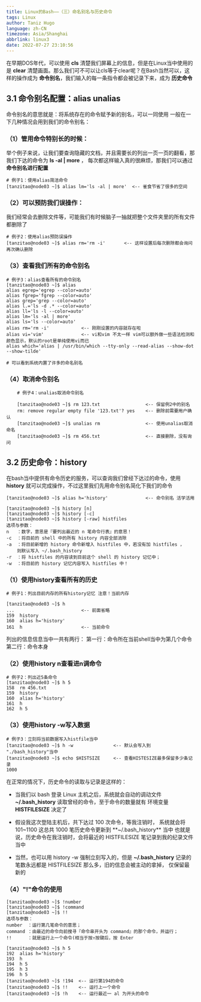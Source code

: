 ```yaml
---
title: Linux的Bash——（三）命名别名与历史命令
tags: Linux
author: Taniz Hugo
language: zh-CN
timezone: Asia/Shanghai
abbrlink: linux3
date: 2022-07-27 23:10:56
---
```




在早期DOS年代，可以使用 **cls** 清楚我们屏幕上的信息，但是在Linux当中使用的是 **clear** 清楚画面。那么我们可不可以让cls等于clear呢？在Bash当然可以，这样的操作成为 **命令别名**，我们输入的每一条指令都会被记录下来，成为 **历史命令** 

## 3.1 命令别名配置：alias unalias

命令别名的意思就是：将系统存在的命令赋予新的别名，可以一同使用
一般在一下几种情况会用到我们的命令别名：

### （1）管用命令特别长的时候：

举个例子来说，让我们要查询隐藏的文档，并且需要长的列出一页一页的翻看，那我们下达的命令为 **ls -al | more** ， 每次都这样输入真的很麻烦，那我们可以通过 **命令别名进行配置**

    # 例子1：使用alias简洁命令
    [tanzitao@node03 ~]$ alias lm='ls -al | more'  <-- 雀食节省了很多的空间


### （2）可以预防我们误操作：

我们经常会去删除文件等，可能我们有时候脑子一抽就把整个文件夹里的所有文件都删除了

    # 例子2：使用alias预防误操作
    [tanzitao@node03 ~]$ alias rm='rm -i'       <-- 这样设置后每次删除都会询问再次确认删除

### （3）查看我们所有的命令别名

    # 例子3：alias查看所有的命令别名
    [tanzitao@node03 ~]$ alias
    alias egrep='egrep --color=auto'
    alias fgrep='fgrep --color=auto'
    alias grep='grep --color=auto'
    alias l.='ls -d .* --color=auto'
    alias ll='ls -l --color=auto'
    alias lm='ls -al | more'
    alias ls='ls --color=auto'
    alias rm='rm -i'            <-- 刚刚设置的内容就存在啦
    alias vi='vim'              <-- vi和vim 不太一样 vim可以额外做一些语法检测和颜色显示，默认的root是单纯使用vi而已
    alias which='alias | /usr/bin/which --tty-only --read-alias --show-dot --show-tilde'
    
    # 可以看到系统内置了许多的命名别名

### （4）取消命令别名

        # 例子4：unalias取消命令别名
    
        [tanzitao@node03 ~]$ rm 123.txt                 <-- 保留例2中的别名
        rm: remove regular empty file '123.txt'? yes    <-- 删除前需要用户确认
        [tanzitao@node03 ~]$ unalias rm                 <-- 使用unalias取消命名
        [tanzitao@node03 ~]$ rm 456.txt                 <-- 直接删除，没有询问


## 3.2 历史命令：history

在bash当中提供有命令历史的服务，可以查询我们曾经下达过的命令，使用 **history** 就可以完成操作，不过这里我们先用命令别名简化下我们的命令

    [tanzitao@node03 ~]$ alias h='history'              <-- 命令别名 活学活用
    
    [tanzitao@node03 ~]$ history [n]
    [tanzitao@node03 ~]$ history [-c]
    [tanzitao@node03 ~]$ history [-raw] histfiles
    选项与参数：
    n   ：数字，意思是『要列出最近的 n 笔命令行表』的意思！
    -c  ：将目前的 shell 中的所有 history 内容全部消除
    -a  ：将目前新增的 history 命令新增入 histfiles 中，若没有加 histfiles ，
        则默认写入 ~/.bash_history
    -r  ：将 histfiles 的内容读到目前这个 shell 的 history 记忆中；
    -w  ：将目前的 history 记忆内容写入 histfiles 中！

### （1）使用history查看所有的历史

    # 例子1：列出目前内存的所有history记忆 注意！当前内存
    
    [tanzitao@node03 ~]$ h
    ...                         <-- 前面省略
    159  history
    160  alias h='history'
    161  h                      <-- 当前命令

列出的信息信息当中一共有两行：
第一行：命令所在当前shell当中为第几个命令
第二行：命令本身

### （2）使用history n查看进n调命令

    # 例子2：列出近5条命令
    [tanzitao@node03 ~]$ h 5
    158  rm 456.txt
    159  history
    160  alias h='history'
    161  h
    162  h 5

### （3）使用history -w写入数据

    # 例子3：立刻将当前数据写入histfile当中
    [tanzitao@node03 ~]$ h -w               <-- 默认会写入到 "./bash_history"当中
    [tanzitao@node03 ~]$ echo $HISTSIZE     <-- 查看HISTESIZE最多保留多少条记录
    1000


在正常的情况下，历史命令的读取与记录是这样的：


* 当我们以 bash 登录 Linux 主机之后，系统就会自动的调动文件 **~/.bash_history** 读取曾经的命令，至于命令的数量就有 环境变量 **HISTFILESIZE** 决定了

* 假设我这次登陆主机后，共下达过 100 次命令，等我注销时， 系统就会将 101~1100 这总共 1000 笔历史命令更新到 **~/.bash_history** 当中 也就是说，历史命令在我注销时，会将最近的 HISTFILESIZE 笔记录到我的纪录文件当中

* 当然，也可以用 history -w 强制立刻写入的，但是 **~/.bash_history** 记录的笔数永远都是 HISTFILESIZE 那么多，旧的信息会被主动的拿掉， 仅保留最新的


### （4）"!"命令的使用

    [tanzitao@node03 ~]$ !number
    [tanzitao@node03 ~]$ !command
    [tanzitao@node03 ~]$ !!
    选项与参数：
    number  ：运行第几笔命令的意思；
    command ：由最近的命令向前搜寻『命令串开头为 command』的那个命令，并运行；
    !!      ：就是运行上一个命令(相当于按↑按键后，按 Enter
    
    [tanzitao@node03 ~]$ h 5
    192  alias h='history'
    193  h
    194  h 5
    195  h 3
    196  h 5
    [tanzitao@node03 ~]$ !194  <-- 运行第194的命令
    [tanzitao@node03 ~]$ !!    <-- 运行上一个命令
    [tanzitao@node03 ~]$ !h    <-- 运行最近一 al 为开头的命令